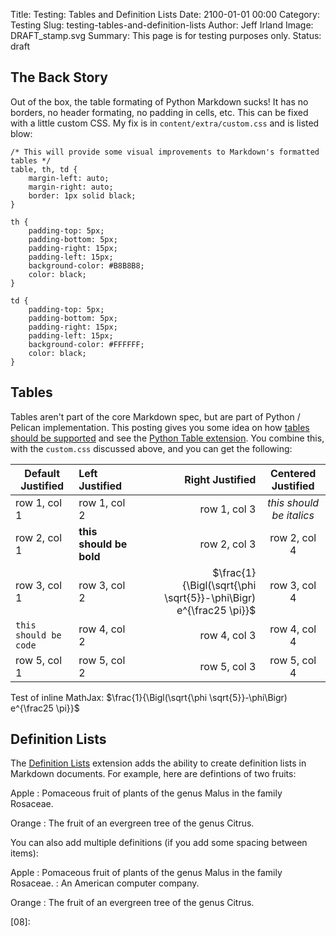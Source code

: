 Title: Testing: Tables and Definition Lists
Date: 2100-01-01 00:00
Category: Testing
Slug: testing-tables-and-definition-lists
Author: Jeff Irland
Image: DRAFT_stamp.svg
Summary: This page is for testing purposes only.
Status: draft

## The Back Story
Out of the box, the table formating of Python Markdown sucks!
It has no borders, no header formating, no padding in cells, etc.
This can be fixed with a little custom CSS.
My fix is in `content/extra/custom.css` and is listed blow:

```
/* This will provide some visual improvements to Markdown's formatted tables */
table, th, td {
    margin-left: auto; 
    margin-right: auto;
    border: 1px solid black;
}

th {
    padding-top: 5px;
    padding-bottom: 5px;
    padding-right: 15px;
    padding-left: 15px;
    background-color: #B8B8B8;
    color: black;
}

td {
    padding-top: 5px;
    padding-bottom: 5px;
    padding-right: 15px;
    padding-left: 15px;
    background-color: #FFFFFF;
    color: black;
}
```

## Tables
Tables aren't part of the core Markdown spec, but are part of Python / Pelican
implementation.
This posting gives you some idea on how [tables should be supported][01]
and see the [Python Table extension][02].
You combine this, with the `custom.css` discussed above, and you can get the following:

| Default Justified | Left Justified | Right Justified | Centered Justified |
| ----------------- |:-------------- | ---------------:|:------------------:|
| row 1, col 1 | row 1, col 2     | row 1, col 3 | _this should be italics_   |
| row 2, col 1 | **this should be bold** | row 2, col 3 | row 2, col 4     |
| row 3, col 1 | row 3, col 2     | $\frac{1}{\Bigl(\sqrt{\phi \sqrt{5}}-\phi\Bigr) e^{\frac25 \pi}}$ | row 3, col 4     |
| `this should be code` | row 4, col 2     | row 4, col 3 | row 4, col 4     |
| row 5, col 1 | row 5, col 2     | row 5, col 3 | row 5, col 4     |o

Test of inline MathJax: $\frac{1}{\Bigl(\sqrt{\phi \sqrt{5}}-\phi\Bigr) e^{\frac25 \pi}}$

## Definition Lists
The [Definition Lists][03] extension adds the ability to create definition lists in Markdown documents.
For example, here are defintions of two fruits:
 
Apple
:   Pomaceous fruit of plants of the genus Malus in 
    the family Rosaceae.

Orange
:   The fruit of an evergreen tree of the genus Citrus.

You can also add multiple definitions (if you add some spacing between items):

Apple
:   Pomaceous fruit of plants of the genus Malus in 
    the family Rosaceae.
:   An American computer company.

Orange
:    The fruit of an evergreen tree of the genus Citrus.



[01]:http://stackoverflow.com/questions/16099153/table-not-render-when-use-redcarpet-in-jekyll-github-pages
[02]:http://pythonhosted.org//Markdown/extensions/tables.html
[03]:http://pythonhosted.org/Markdown/extensions/definition_lists.html
[04]:
[05]:
[06]:
[07]:
[08]:
